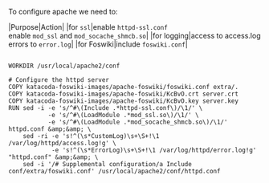  To configure apache we need to:

|Purpose|Action|
|for `ssl`|enable `httpd-ssl.conf`<br />
 enable `mod_ssl` and `mod_socache_shmcb.so`|
|for logging|access to access.log <br />
 errors to `error.log`|
|for Foswiki|include `foswiki.conf`|

```

WORKDIR /usr/local/apache2/conf

# Configure the httpd server
COPY katacoda-foswiki-images/apache-foswiki/foswiki.conf extra/.
COPY katacoda-foswiki-images/apache-foswiki/KcBvO.crt server.crt
COPY katacoda-foswiki-images/apache-foswiki/KcBvO.key server.key
RUN sed -i -e 's/^#\(Include .*httpd-ssl.conf\)/\1/' \
           -e 's/^#\(LoadModule .*mod_ssl.so\)/\1/' \
           -e 's/^#\(LoadModule .*mod_socache_shmcb.so\)/\1/' httpd.conf &amp;&amp; \
    sed -ri -e 's!^(\s*CustomLog)\s+\S+!\1 /var/log/httpd/access.log!g' \
            -e 's!^(\s*ErrorLog)\s+\S+!\1 /var/log/httpd/error.log!g' "httpd.conf" &amp;&amp; \
    sed -i '/# Supplemental configuration/a Include conf/extra/foswiki.conf' /usr/local/apache2/conf/httpd.conf

```

